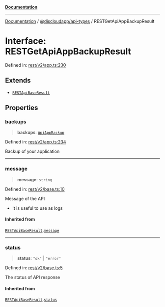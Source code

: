 [**Documentation**](../../../README.md)

***

[Documentation](../../../packages.md) / [@discloudapp/api-types](../README.md) / RESTGetApiAppBackupResult

# Interface: RESTGetApiAppBackupResult

Defined in: [rest/v2/app.ts:230](https://github.com/discloud/discloud.app/blob/ff86a7704bdfa4b9011141068419f0a48ab50b8b/packages/api-types/rest/v2/app.ts#L230)

## Extends

- [`RESTApiBaseResult`](RESTApiBaseResult.md)

## Properties

### backups

> **backups**: [`ApiAppBackup`](ApiAppBackup.md)

Defined in: [rest/v2/app.ts:234](https://github.com/discloud/discloud.app/blob/ff86a7704bdfa4b9011141068419f0a48ab50b8b/packages/api-types/rest/v2/app.ts#L234)

Backup of your application

***

### message

> **message**: `string`

Defined in: [rest/v2/base.ts:10](https://github.com/discloud/discloud.app/blob/ff86a7704bdfa4b9011141068419f0a48ab50b8b/packages/api-types/rest/v2/base.ts#L10)

Message of the API
- It is useful to use as logs

#### Inherited from

[`RESTApiBaseResult`](RESTApiBaseResult.md).[`message`](RESTApiBaseResult.md#message)

***

### status

> **status**: `"ok"` \| `"error"`

Defined in: [rest/v2/base.ts:5](https://github.com/discloud/discloud.app/blob/ff86a7704bdfa4b9011141068419f0a48ab50b8b/packages/api-types/rest/v2/base.ts#L5)

The status of API response

#### Inherited from

[`RESTApiBaseResult`](RESTApiBaseResult.md).[`status`](RESTApiBaseResult.md#status)
